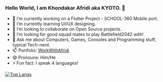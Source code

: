 ### Hello World, I am Khondakar Afridi aka KYOTO. 👋

- 🔭 I’m currently working on a Flutter Project - SCHOOL-360 Mobile port.
- 🌱 I’m currently learning UI/UX designing.
- 👯 I’m looking to collaborate on Open Source projects.
- 🤔 I’m looking for good squad mates to play Battlefield2042 with!
- 💬 Ask me about Computers, Games, Consoles and Programming stuff, typical Tech-nerd.
- 📫 Portfolio: [WorkWithAfridi](https://sites.google.com/view/workwithafridi)
- 😄 Pronouns: Him/He
- ⚡ Fun fact: I speak 4 languages!

[![Top Langs](https://github-readme-stats.vercel.app/api/top-langs/?username=llKYOTOll)](https://github.com/llKYOTOll/github-readme-stats)
